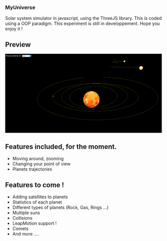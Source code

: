 ### MyUniverse

Solar system simulator in javascript, using the ThreeJS library. This is coded using a OOP paradigm. This experiment is still in developpement. Hope you enjoy it !

## Preview

![Alt text](./Textures/preview.png)

## Features included, for the moment.

- Moving around, zooming
- Changing your point of view
- Planets trajectories

## Features to come !

- Adding satellites to planets
- Statistics of each planet
- Different types of planets (Rock, Gas, Rings ...)
- Multiple suns
- Collisions
- LeapMotion support !
- Comets
- And more ....